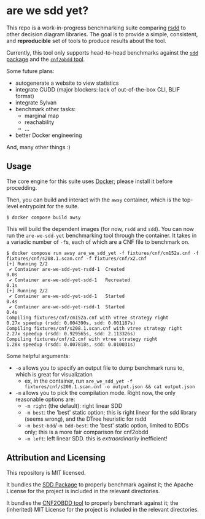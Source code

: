 # are we sdd yet?

This repo is a work-in-progress benchmarking suite comparing [rsdd](https://github.com/neuppl/rsdd) to other decision diagram libraries. The goal is to provide a simple, consistent, and **reproducible** set of tools to produce results about the tool.

Currently, this tool only supports head-to-head benchmarks against the [`sdd` package](http://reasoning.cs.ucla.edu/sdd/) and the [`cnf2obdd` tool](http://www.sd.is.uec.ac.jp/toda/code/cnf2obdd.html).

Some future plans:

- autogenerate a website to view statistics
- integrate CUDD (major blockers: lack of out-of-the-box CLI, BLIF format)
- integrate Sylvan
- benchmark other tasks:
  - marginal map
  - reachability
  - ...
- better Docker engineering

And, many other things :)

## Usage

The core engine for this suite uses [Docker](https://www.docker.com/); please install it before procedding.

Then, you can build and interact with the `awsy` container, which is the top-level entrypoint for the suite.

```
$ docker compose build awsy
```

This will build the dependent images (for now, `rsdd` and `sdd`). You can now run the `are-we-sdd-yet` benchmarking tool through the container. It takes in a variadic number of `-f`s, each of which are a CNF file to benchmark on.

```
$ docker compose run awsy are_we_sdd_yet -f fixtures/cnf/cm152a.cnf -f fixtures/cnf/s208.1.scan.cnf -f fixtures/cnf/x2.cnf
[+] Running 2/2
 ✔ Container are-we-sdd-yet-rsdd-1  Created                                                                                                    0.0s
 ✔ Container are-we-sdd-yet-sdd-1   Recreated                                                                                                  0.1s
[+] Running 2/2
 ✔ Container are-we-sdd-yet-sdd-1   Started                                                                                                    0.4s
 ✔ Container are-we-sdd-yet-rsdd-1  Started                                                                                                    0.4s
Compiling fixtures/cnf/cm152a.cnf with vtree strategy right
0.27x speedup (rsdd: 0.004390s, sdd: 0.001187s)
Compiling fixtures/cnf/s208.1.scan.cnf with vtree strategy right
2.27x speedup (rsdd: 0.929565s, sdd: 2.113326s)
Compiling fixtures/cnf/x2.cnf with vtree strategy right
1.28x speedup (rsdd: 0.007818s, sdd: 0.010031s)
```

Some helpful arguments:

- `-o` allows you to specify an output file to dump benchmark runs to, which is great for visualization
  - ex, in the container, run `are_we_sdd_yet -f fixtures/cnf/s208.1.scan.cnf -o output.json && cat output.json`
- `-m` allows you to pick the compilation mode. Right now, the only reasonable options are:
  - `-m right` (the default): right linear SDD
  - `-m best`: the 'best' static option; this is right linear for the sdd library (seems wrong), and the DTree heuristic for rsdd
  - `-m best-bdd`/`-m bdd-best`: the 'best' static option, limited to BDDs only; this is a more fair comparison for cnf2obdd
  - `-m left`: left linear SDD. this is *extraordinarily* inefficient!


## Attribution and Licensing

This repository is MIT licensed.

It bundles the [SDD Package](http://reasoning.cs.ucla.edu/sdd/) to properly benchmark against it; the Apache License for the project is included in the relevant directories.

It bundles the [CNF2OBDD tool](http://www.sd.is.uec.ac.jp/toda/code/cnf2obdd.html) to properly benchmark against it; the (inherited) MIT License for the project is included in the relevant directories.
